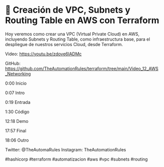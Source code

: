 # 🤖 Creación de VPC, Subnets y Routing Table en AWS con Terraform

Hoy veremos como crear una VPC (Virtual Private Cloud) en AWS, incluyendo Subnets y Routing Table, como 
infraestructura base, para el despliegue de nuestros servicios Cloud, desde Terraform.

Video: https://youtu.be/zdove6lADMc

GitHub: https://github.com/TheAutomationRules/terraform/tree/main/Video_12_AWS_Networking

0:00 Inicio

0:07 Intro

0:19 Entrada

1:30 Código

12:18 Demo

17:57 Final

18:06 Outro

Twitter: @TheAutomaRules
Instagram: TheAutomationRules

#hashicorp #terraform #automatizacion #aws #vpc #subnets #routing